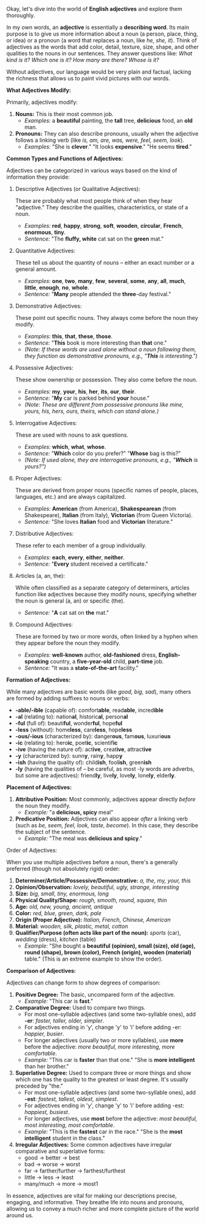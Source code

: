 Okay, let's dive into the world of **English adjectives** and explore them thoroughly.

In my own words, an **adjective** is essentially a **describing word**. Its main purpose is to give us more information about a noun (a person, place, thing, or idea) or a pronoun (a word that replaces a noun, like _he, she, it_). Think of adjectives as the words that add color, detail, texture, size, shape, and other qualities to the nouns in our sentences. They answer questions like: _What kind is it? Which one is it? How many are there? Whose is it?_

Without adjectives, our language would be very plain and factual, lacking the richness that allows us to paint vivid pictures with our words.

**What Adjectives Modify:**

Primarily, adjectives modify:

1. **Nouns:** This is their most common job.
    - _Examples:_ a **beautiful** painting, the **tall** tree, **delicious** food, an **old** man.
2. **Pronouns:** They can also describe pronouns, usually when the adjective follows a linking verb (like _is, am, are, was, were, feel, seem, look_).
    - _Examples:_ "She is **clever**." "It looks **expensive**." "He seems **tired**."

**Common Types and Functions of Adjectives:**

Adjectives can be categorized in various ways based on the kind of information they provide:

1. Descriptive Adjectives (or Qualitative Adjectives):
    
    These are probably what most people think of when they hear "adjective." They describe the qualities, characteristics, or state of a noun.
    
    - _Examples:_ **red**, **happy**, **strong**, **soft**, **wooden**, **circular**, **French**, **enormous**, **tiny**.
    - _Sentence:_ "The **fluffy, white** cat sat on the **green** mat."
2. Quantitative Adjectives:
    
    These tell us about the quantity of nouns – either an exact number or a general amount.
    
    - _Examples:_ **one**, **two**, **many**, **few**, **several**, **some**, **any**, **all**, **much**, **little**, **enough**, **no**, **whole**.
    - _Sentence:_ "**Many** people attended the **three**-day festival."
3. Demonstrative Adjectives:
    
    These point out specific nouns. They always come before the noun they modify.
    
    - _Examples:_ **this**, **that**, **these**, **those**.
    - _Sentence:_ "**This** book is more interesting than **that** one."
    - _(Note: If these words are used alone without a noun following them, they function as demonstrative pronouns, e.g., "**This** is interesting.")_
4. Possessive Adjectives:
    
    These show ownership or possession. They also come before the noun.
    
    - _Examples:_ **my**, **your**, **his**, **her**, **its**, **our**, **their**.
    - _Sentence:_ "**My** car is parked behind **your** house."
    - _(Note: These are different from possessive pronouns like mine, yours, his, hers, ours, theirs, which can stand alone.)_
5. Interrogative Adjectives:
    
    These are used with nouns to ask questions.
    
    - _Examples:_ **which**, **what**, **whose**.
    - _Sentence:_ "**Which** color do you prefer?" "**Whose** bag is this?"
    - _(Note: If used alone, they are interrogative pronouns, e.g., "**Which** is yours?")_
6. Proper Adjectives:
    
    These are derived from proper nouns (specific names of people, places, languages, etc.) and are always capitalized.
    
    - _Examples:_ **American** (from America), **Shakespearean** (from Shakespeare), **Italian** (from Italy), **Victorian** (from Queen Victoria).
    - _Sentence:_ "She loves **Italian** food and **Victorian** literature."
7. Distributive Adjectives:
    
    These refer to each member of a group individually.
    
    - _Examples:_ **each**, **every**, **either**, **neither**.
    - _Sentence:_ "**Every** student received a certificate."
8. Articles (a, an, the):
    
    While often classified as a separate category of determiners, articles function like adjectives because they modify nouns, specifying whether the noun is general (a, an) or specific (the).
    
    - _Sentence:_ "**A** cat sat on **the** mat."
9. Compound Adjectives:
    
    These are formed by two or more words, often linked by a hyphen when they appear before the noun they modify.
    
    - _Examples:_ **well-known** author, **old-fashioned** dress, **English-speaking** country, a **five-year-old** child, **part-time** job.
    - _Sentence:_ "It was a **state-of-the-art** facility."

**Formation of Adjectives:**

While many adjectives are basic words (like _good, big, sad_), many others are formed by adding suffixes to nouns or verbs:

- **-able/-ible** (capable of): comfort**able**, read**able**, incred**ible**
- **-al** (relating to): nation**al**, historic**al**, person**al**
- **-ful** (full of): beauti**ful**, wonder**ful**, hope**ful**
- **-less** (without): home**less**, care**less**, hope**less**
- **-ous/-ious** (characterized by): danger**ous**, fam**ous**, luxuri**ous**
- **-ic** (relating to): hero**ic**, poet**ic**, scientif**ic**
- **-ive** (having the nature of): act**ive**, creat**ive**, attract**ive**
- **-y** (characterized by): sunn**y**, rain**y**, happ**y**
- **-ish** (having the quality of): child**ish**, fool**ish**, green**ish**
- **-ly** (having the qualities of – be careful, as most -ly words are adverbs, but some are adjectives): friend**ly**, live**ly**, love**ly**, lone**ly**, elder**ly**.

**Placement of Adjectives:**

1. **Attributive Position:** Most commonly, adjectives appear directly _before_ the noun they modify.
    - _Example:_ "a **delicious, spicy** meal"
2. **Predicative Position:** Adjectives can also appear _after_ a linking verb (such as _be, seem, feel, look, taste, become_). In this case, they describe the subject of the sentence.
    - _Example:_ "The meal was **delicious and spicy**."

Order of Adjectives:

When you use multiple adjectives before a noun, there's a generally preferred (though not absolutely rigid) order:

1. **Determiner/Article/Possessive/Demonstrative:** _a, the, my, your, this_
2. **Opinion/Observation:** _lovely, beautiful, ugly, strange, interesting_
3. **Size:** _big, small, tiny, enormous, long_
4. **Physical Quality/Shape:** _rough, smooth, round, square, thin_
5. **Age:** _old, new, young, ancient, antique_
6. **Color:** _red, blue, green, dark, pale_
7. **Origin (Proper Adjective):** _Italian, French, Chinese, American_
8. **Material:** _wooden, silk, plastic, metal, cotton_
9. **Qualifier/Purpose (often acts like part of the noun):** _sports_ (car), _wedding_ (dress), _kitchen_ (table)
    - _Example:_ "She bought a **beautiful (opinion), small (size), old (age), round (shape), brown (color), French (origin), wooden (material)** table." (This is an extreme example to show the order).

**Comparison of Adjectives:**

Adjectives can change form to show degrees of comparison:

1. **Positive Degree:** The basic, uncompared form of the adjective.
    - _Example:_ "This car is **fast**."
2. **Comparative Degree:** Used to compare two things.
    - For most one-syllable adjectives (and some two-syllable ones), add **-er**: _faster, taller, older, simpler_.
    - For adjectives ending in 'y', change 'y' to 'i' before adding -er: _happier, busier_.
    - For longer adjectives (usually two or more syllables), use **more** before the adjective: _more beautiful, more interesting, more comfortable_.
    - _Example:_ "This car is **faster** than that one." "She is **more intelligent** than her brother."
3. **Superlative Degree:** Used to compare three or more things and show which one has the quality to the greatest or least degree. It's usually preceded by "the."
    - For most one-syllable adjectives (and some two-syllable ones), add **-est**: _fastest, tallest, oldest, simplest_.
    - For adjectives ending in 'y', change 'y' to 'i' before adding -est: _happiest, busiest_.
    - For longer adjectives, use **most** before the adjective: _most beautiful, most interesting, most comfortable_.
    - _Example:_ "This is the **fastest** car in the race." "She is the **most intelligent** student in the class."
4. **Irregular Adjectives:** Some common adjectives have irregular comparative and superlative forms:
    - good → better → best
    - bad → worse → worst
    - far → farther/further → farthest/furthest
    - little → less → least
    - many/much → more → most1

In essence, adjectives are vital for making our descriptions precise, engaging, and informative. They breathe life into nouns and pronouns, allowing us to convey a much richer and more complete picture of the world around us.
